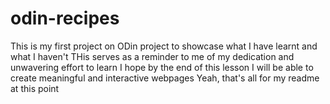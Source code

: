 # odin-recipes
This is my first project on ODin project to showcase what I have learnt and what I haven't 
THis serves as a reminder to me of my dedication and unwavering effort to learn
I hope by the end of this lesson I will be able to create meaningful and interactive webpages
Yeah, that's all for my readme at this point